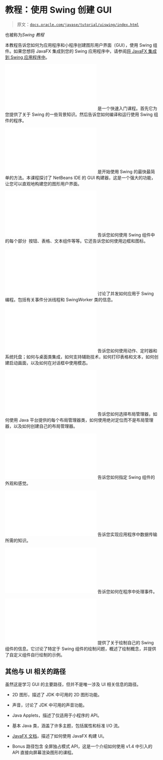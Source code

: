 # 教程：使用 Swing 创建 GUI

> 原文：[`docs.oracle.com/javase/tutorial/uiswing/index.html`](https://docs.oracle.com/javase/tutorial/uiswing/index.html)

也被称为*Swing 教程*

本教程告诉您如何为应用程序和小程序创建图形用户界面（GUI），使用 Swing 组件。如果您想将 JavaFX 集成到您的 Swing 应用程序中，请参阅[将 JavaFX 集成到 Swing 应用程序中](https://docs.oracle.com/javase/8/javafx/interoperability-tutorial/swing-fx-interoperability.htm)。

![trail icon **开始使用 Swing**](img/index.html) 是一个快速入门课程。首先它为您提供了关于 Swing 的一些背景知识。然后告诉您如何编译和运行使用 Swing 组件的程序。

![trail icon **使用 NetBeans IDE 学习 Swing**](img/index.html) 是开始使用 Swing 的最快最简单的方法。本课程探讨了 NetBeans IDE 的 GUI 构建器，这是一个强大的功能，让您可以直观地构建您的图形用户界面。

![trail icon **使用 Swing 组件**](img/index.html) 告诉您如何使用 Swing 组件中的每个部分  按钮、表格、文本组件等等。它还告诉您如何使用边框和图标。

![trail icon **Swing 中的并发**](img/index.html) 讨论了并发如何应用于 Swing 编程。包括有关事件分派线程和 SwingWorker 类的信息。

![trail icon **使用其他 Swing 功能**](img/index.html) 告诉您如何使用动作、定时器和系统托盘；如何与桌面类集成，如何支持辅助技术，如何打印表格和文本，如何创建启动画面，以及如何在对话框中使用模态。

![trail icon **在容器内布置组件**](img/index.html) 告诉您如何选择布局管理器，如何使用 Java 平台提供的每个布局管理器类，如何使用绝对定位而不是布局管理器，以及如何创建自己的布局管理器。

![trail icon **修改外观和感觉**](img/index.html) 告诉您如何指定 Swing 组件的外观和感觉。

![trail icon **拖放和数据传输**](img/index.html) 告诉您实现应用程序中数据传输所需的知识。

![trail icon **编写事件监听器**](img/index.html) 告诉您如何在程序中处理事件。

![trail icon **执行自定义绘制**](img/index.html) 提供了关于绘制自己的 Swing 组件的信息。它讨论了特定于 Swing 组件的绘制问题，概述了绘制概念，并提供了自定义组件自行绘制的示例。

## 其他与 UI 相关的路径

虽然这是学习 GUI 的主要路径，但并不是唯一涉及 UI 相关信息的路径。

+   2D 图形，描述了 JDK 中可用的 2D 图形功能。

+   声音，讨论了 JDK 中可用的声音功能。

+   Java Applets，描述了仅适用于小程序的 API。

+   基本 Java 类，涵盖了许多主题，包括属性和标准 I/O 流。

+   [JavaFX 文档](https://docs.oracle.com/javase/8/javase-clienttechnologies.htm)，描述了如何使用 JavaFX 构建 UI。

+   Bonus 路径包含 全屏独占模式 API，这是一个介绍如何使用 v1.4 中引入的 API 直接向屏幕渲染图形的课程。
